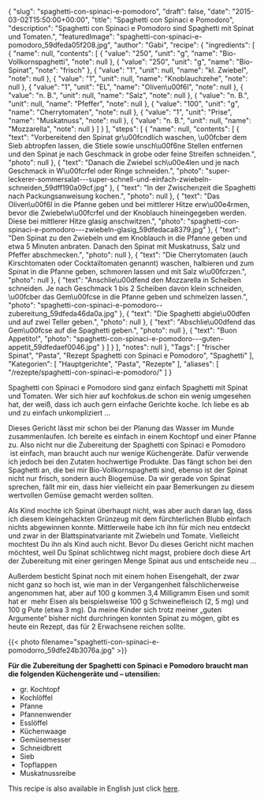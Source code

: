 {
    "slug": "spaghetti-con-spinaci-e-pomodoro",
    "draft": false,
    "date": "2015-03-02T15:50:00+00:00",
    "title": "Spaghetti con Spinaci e Pomodoro",
    "description": "Spaghetti con Spinaci e Pomodoro sind Spaghetti mit Spinat und Tomaten.",
    "featuredImage": "spaghetti-con-spinaci-e-pomodoro_59dfeda05f208.jpg",
    "author": "Gabi",
    "recipe": {
        "ingredients": [
            {
                "name": null,
                "contents": [
                    {
                        "value": "250",
                        "unit": "g",
                        "name": "Bio- Vollkornspaghetti",
                        "note": null
                    },
                    {
                        "value": "250",
                        "unit": "g",
                        "name": "Bio-Spinat",
                        "note": "frisch"
                    },
                    {
                        "value": "1",
                        "unit": null,
                        "name": "kl. Zwiebel",
                        "note": null
                    },
                    {
                        "value": "1",
                        "unit": null,
                        "name": "Knoblauchzehe",
                        "note": null
                    },
                    {
                        "value": "1",
                        "unit": "EL",
                        "name": "Oliven\u00f6l",
                        "note": null
                    },
                    {
                        "value": "n. B.",
                        "unit": null,
                        "name": "Salz",
                        "note": null
                    },
                    {
                        "value": "n. B.",
                        "unit": null,
                        "name": "Pfeffer",
                        "note": null
                    },
                    {
                        "value": "100",
                        "unit": "g",
                        "name": "Cherrytomaten",
                        "note": null
                    },
                    {
                        "value": "1",
                        "unit": "Prise",
                        "name": "Muskatnuss",
                        "note": null
                    },
                    {
                        "value": "n. B.",
                        "unit": null,
                        "name": "Mozzarella",
                        "note": null
                    }
                ]
            }
        ],
        "steps": [
            {
                "name": null,
                "contents": [
                    {
                        "text": "Vorbereitend den Spinat gr\u00fcndlich waschen, \u00fcber dem Sieb abtropfen lassen,  die Stiele sowie unsch\u00f6ne Stellen entfernen und den Spinat je nach Geschmack in grobe oder feine Streifen schneiden.",
                        "photo": null
                    },
                    {
                        "text": "Danach die Zwiebel sch\u00e4len und je nach Geschmack in W\u00fcrfel oder Ringe schneiden.",
                        "photo": "super-leckerer-sommersalat---super-schnell-und-einfach-zwiebeln-schneiden_59dff190a09cf.jpg"
                    },
                    {
                        "text": "In der Zwischenzeit die Spaghetti nach Packungsanweisung kochen.",
                        "photo": null
                    },
                    {
                        "text": "Das Oliven\u00f6l in die Pfanne geben und bei mittlerer Hitze erw\u00e4rmen, bevor die Zwiebelw\u00fcrfel und der Knoblauch hineingegeben werden. Diese bei mittlerer Hitze glasig anschwitzen.",
                        "photo": "spaghetti-con-spinaci-e-pomodoro---zwiebeln-glasig_59dfedaca8379.jpg"
                    },
                    {
                        "text": "Den Spinat zu den Zwiebeln und em Knoblauch in die Pfanne geben und etwa 5 Minuten anbraten. Danach den Spinat mit Muskatnuss, Salz und Pfeffer abschmecken.",
                        "photo": null
                    },
                    {
                        "text": "Die Cherrytomaten (auch Kirschtomaten oder Cocktailtomaten genannt) waschen, halbieren und zum Spinat in die Pfanne geben, schmoren lassen und mit Salz w\u00fcrzen.",
                        "photo": null
                    },
                    {
                        "text": "Anschlie\u00dfend den  Mozzarella in Scheiben schneiden. Je nach Geschmack 1 bis 2 Scheiben davon klein schneiden, \u00fcber das Gem\u00fcse in die Pfanne geben und schmelzen lassen.",
                        "photo": "spaghetti-con-spinaci-e-pomodoro--zubereitung_59dfeda46da0a.jpg"
                    },
                    {
                        "text": "Die Spaghetti abgie\u00dfen und auf zwei Teller geben.",
                        "photo": null
                    },
                    {
                        "text": "Abschlie\u00dfend das Gem\u00fcse auf die Spaghetti geben.",
                        "photo": null
                    },
                    {
                        "text": "Buon Appetito!",
                        "photo": "spaghetti-con-spinaci-e-pomodoro---guten-appetit_59dfedaef0046.jpg"
                    }
                ]
            }
        ],
        "notes": null
    },
    "Tags": [
        "frischer Spinat",
        "Pasta",
        "Rezept Spaghetti con Spinaci e Pomodoro",
        "Spaghetti"
    ],
    "Kategorien": [
        "Hauptgerichte",
        "Pasta",
        "Rezepte"
    ],
    "aliases": [
        "\/rezepte\/spaghetti-con-spinaci-e-pomodoro\/"
    ]
}

Spaghetti con Spinaci e Pomodoro sind ganz einfach Spaghetti mit Spinat und Tomaten. Wer sich hier auf kochfokus.de schon ein wenig umgesehen hat, der weiß, dass ich auch gern einfache Gerichte koche. Ich liebe es ab und zu einfach unkompliziert &#8230;

Dieses Gericht lässt mir schon bei der Planung das Wasser im Munde zusammenlaufen. Ich bereite es einfach in einem Kochtopf und einer Pfanne zu. Also nicht nur die Zubereitung der Spaghetti con Spinaci e Pomodoro  ist einfach, man braucht auch nur wenige Küchengeräte. Dafür verwende ich jedoch bei den Zutaten hochwertige Produkte. Das fängt schon bei den Spaghetti an, die bei mir Bio-Vollkornspaghetti sind, ebenso ist der Spinat nicht nur frisch, sondern auch Biogemüse. Da wir gerade von Spinat sprechen, fällt mir ein, dass hier vielleicht ein paar Bemerkungen zu diesem wertvollen Gemüse gemacht werden sollten.

Als Kind mochte ich Spinat überhaupt nicht, was aber auch daran lag, dass ich diesem kleingehackten Grünzeug mit dem fürchterlichen Blubb einfach nichts abgewinnen konnte. Mittlerweile habe ich ihn für mich neu entdeckt und zwar in der Blattspinatvariante mit Zwiebeln und Tomate. Vielleicht mochtest Du ihn als Kind auch nicht. Bevor Du dieses Gericht nicht machen möchtest, weil Du Spinat schlichtweg nicht magst, probiere doch diese Art der Zubereitung mit einer geringen Menge Spinat aus und entscheide neu &#8230;

Außerdem besticht Spinat noch mit einem hohen Eisengehalt, der zwar nicht ganz so hoch ist, wie man in der Vergangenheit fälschlicherweise angenommen hat, aber auf 100 g kommen 3,4 Milligramm Eisen und somit hat er  mehr Eisen als beispielsweise 100 g Schweinefleisch (2, 5 mg) und 100 g Pute (etwa 3 mg). Da meine Kinder sich trotz meiner &#8222;guten Argumente&#8220; bisher nicht durchringen konnten Spinat zu mögen, gibt es heute ein Rezept, das für 2 Erwachsene reichen sollte.

{{< photo filename="spaghetti-con-spinaci-e-pomodorro_59dfe24b3076a.jpg" >}}

**Für die Zubereitung der Spaghetti con Spinaci e Pomodoro braucht man die folgenden Küchengeräte und &#8211; utensilien:**

 * gr. Kochtopf
 * Kochlöffel
 * Pfanne
 * Pfannenwender
 * Esslöffel
 * Küchenwaage
 * Gemüsemesser
 * Schneidbrett
 * Sieb
 * Topflappen
 * Muskatnussreibe

This recipe is also available in English just click [here][1].

 [1]: https://deliciouslygabi.com/recipe/easy-to-cook-and-super-delicious-spaghetti-with-spinach-and-tomatoes-spaghetti-con-spinachi-e-pomodoro/